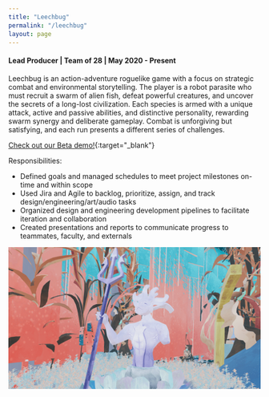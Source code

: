 ```yaml
---
title: "Leechbug"
permalink: "/leechbug"
layout: page
---
```


#### Lead Producer | Team of 28 | May 2020 - Present

Leechbug is an action-adventure roguelike game with a focus on strategic combat and environmental storytelling. The player is a robot parasite who must recruit a swarm of alien fish, defeat powerful creatures, and uncover the secrets of a long-lost civilization. Each species is armed with a unique attack, active and passive abilities, and distinctive personality, rewarding swarm synergy and deliberate gameplay. Combat is unforgiving but satisfying, and each run presents a different series of challenges.

[Check out our Beta demo!](https://youtu.be/OWOuS1a_mzs){:target="_blank"}

Responsibilities:
* Defined goals and managed schedules to meet project milestones on-time and within scope
* Used Jira and Agile to backlog, prioritize, assign, and track design/engineering/art/audio tasks
* Organized design and engineering development pipelines to facilitate iteration and collaboration
* Created presentations and reports to communicate progress to teammates, faculty, and externals
 
![statue](/assets/images/statue.png)